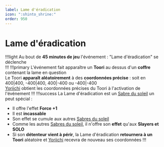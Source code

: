 ```yaml
---
label: Lame d'éradication
icon: ":shinto_shrine:"
order: 950
---
```


# Lame d'éradication
!!!light
Au bout de **45 minutes de jeu** l'événement : "Lame d'éradication" se déclenche <br>
!!!
!!!primary
L'événement fait apparaître un **Toori** au dessus d'un **coffre** contenant la lame en question <br>
Le Toori **apparaît aléatoirement** à des **coordonnées précise** : soit en 400|400, -400|400, 400|-400 ou -400|-400 <br>
[Yoriichi](../roles/solo/yoriichi) obtient les coordonnées précises du Toori à l'activation de l'événement
!!!
!!!success
La Lame d'éradication est un [Sabre du soleil](./sabre) un peut spécial :
- Il offre l'effet **Force +1**
- Il est **incassable**
- Son effet se cumule aux autres [Sabres du soleil](./sabre)
- Comme les autres [Sabres du soleil](./sabre), il n'offre son **effet** qu'aux **Slayers et SOLO**
- Si son **détenteur vient à périr**, la Lame d'éradication **retournera à un Toori** aléatoire et [Yoriichi](../roles/solo/yoriichi) recevra de nouveau ses coordonnées
!!!
